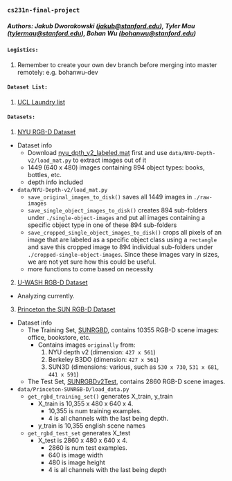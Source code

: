 ### `cs231n-final-project`
##### Authors: Jakub Dworakowski (jakub@stanford.edu), Tyler Mau (tylermau@stanford.edu), Bohan Wu (bohanwu@stanford.edu)

#### `Logistics:`
1. Remember to create your own dev branch before merging into master remotely: e.g. bohanwu-dev

#### `Dataset List:`
1. [UCL Laundry list](http://www0.cs.ucl.ac.uk/staff/M.Firman/RGBDdatasets/)

#### `Datasets:`
1. [NYU RGB-D Dataset](http://cs.nyu.edu/~silberman/datasets/nyu_depth_v2.html)
* Dataset info
    * Download [nyu_dpth_v2_labeled.mat](http://horatio.cs.nyu.edu/mit/silberman/nyu_depth_v2/nyu_depth_v2_labeled.mat) first and use `data/NYU-Depth-v2/load_mat.py` to extract images out of it 
    * 1449 (640 x 480) images containing 894 object types: books, bottles, etc.
    * depth info included
* `data/NYU-Depth-v2/load_mat.py`
    * `save_original_images_to_disk()` saves all 1449 images in `./raw-images`
    * `save_single_object_images_to_disk()` creates 894 sub-folders under `./single-object-images` and put all images containing a specific object type in one of these 894 sub-folders
    * `save_cropped_single_object_images_to_disk()` crops all pixels of an image that are labeled as a specific object class using a `rectangle` and save this cropped image to 894 individual sub-folders under `./cropped-single-object-images`. Since these images vary in sizes, we are not yet sure how this could be useful. 
    * more functions to come based on necessity
2. [U-WASH RGB-D Dataset](http://rgbd-dataset.cs.washington.edu/dataset/rgbd-scenes-v2/)
* Analyzing currently.
3. [Princeton the SUN RGB-D Dataset](http://rgbd.cs.princeton.edu/challenge.html)
* Dataset info
    * The Training Set, [SUNRGBD](http://rgbd.cs.princeton.edu/data/SUNRGBD.zip), contains 10355 RGB-D scene images: office, bookstore, etc.
        * Contains images `originally` from:
            1. NYU depth v2 (dimension: `427 x 561`)
            2. Berkeley B3DO (dimension: `427 x 561`)
            3. SUN3D (dimensions: various, such as `530 x 730`, `531 x 681`, `441 x 591`)
    * The Test Set, [SUNRGBDv2Test](http://rgbd.cs.princeton.edu/data/LSUN/SUNRGBDLSUNTest.zip), contains 2860 RGB-D scene images.
* `data/Princeton-SUNRGB-D/load_data.py`
    * `get_rgbd_training_set()` generates X_train, y_train
        * X_train is 10,355 x 480 x 640 x 4. 
            * 10,355 is num training examples.
            * 4 is all channels with the last being depth. 
        * y_train is 10,355 english scene names
    * `get_rgbd_test_set` generates X_test
        * X_test is 2860 x 480 x 640 x 4. 
            * 2860 is num test examples.
            * 640 is image width
            * 480 is image height
            * 4 is all channels with the last being depth

